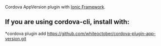 Cordova AppVersion plugin with [Ionic Framework](http://ionicframework.com/).

## If you are using cordova-cli, install with:

*cordova plugin add https://github.com/whiteoctober/cordova-plugin-app-version.git
